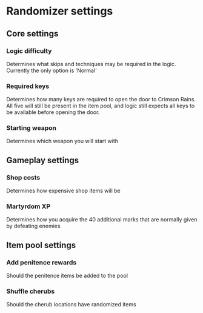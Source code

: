 # Randomizer settings

## Core settings

### Logic difficulty
Determines what skips and techniques may be required in the logic.  Currently the only option is 'Normal'

### Required keys
Determines how many keys are required to open the door to Crimson Rains.  All five will still be present in the item pool, and logic still expects all keys to be available before opening the door.

### Starting weapon
Determines which weapon you will start with

## Gameplay settings

### Shop costs
Determines how expensive shop items will be

### Martyrdom XP
Determines how you acquire the 40 additional marks that are normally given by defeating enemies

## Item pool settings

### Add penitence rewards
Should the penitence items be added to the pool

### Shuffle cherubs
Should the cherub locations have randomized items
